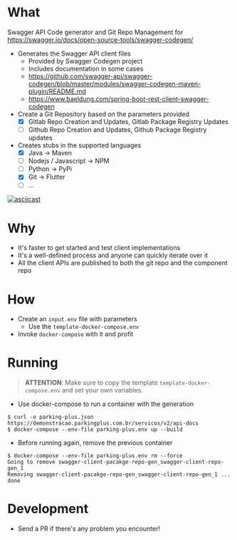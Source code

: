 # What

Swagger API Code generator and Git Repo Management for https://swagger.io/docs/open-source-tools/swagger-codegen/

* Generates the Swagger API client files
  * Provided by Swagger Codegen project
  * Includes documentation in some cases
  * https://github.com/swagger-api/swagger-codegen/blob/master/modules/swagger-codegen-maven-plugin/README.md
  * https://www.baeldung.com/spring-boot-rest-client-swagger-codegen
* Create a Git Repository based on the parameters provided
  * [x] Gitlab Repo Creation and Updates, Gitlab Package Registry Updates
  * [ ] Github Repo Creation and Updates, Github Package Registry updates
* Creates stubs in the supported languages
  * [x] Java -> Maven
  * [ ] Nodejs / Javascript -> NPM
  * [ ] Python -> PyPi
  * [x] Git -> Flutter
  * [ ] ...

[![asciicast](https://asciinema.org/a/Efs9Dx1lPem7ezfAidJJSNGfa.svg)](https://asciinema.org/a/Efs9Dx1lPem7ezfAidJJSNGfa)

# Why

* It's faster to get started and test client implementations
* It's a well-defined process and anyone can quickly iterate over it
* All the client APIs are published to both the git repo and the component repo

# How

* Create an `input.env` file with parameters
  * Use the `template-docker-compose.env`
* Invoke `docker-compose` with it and profit

# Running

> **ATTENTION**: Make sure to copy the template `template-docker-compose.env` and set your own variables.

* Use docker-compose to run a container with the generation

```console
$ curl -o parking-plus.json https://demonstracao.parkingplus.com.br/servicos/v2/api-docs
$ docker-compose --env-file parking-plus.env up --build
```

* Before running again, remove the previous container

```console
$ docker-compose --env-file parking-plus.env rm --force
Going to remove swagger-client-pacakge-repo-gen_swagger-client-repo-gen_1
Removing swagger-client-pacakge-repo-gen_swagger-client-repo-gen_1 ... done
```

# Development

* Send a PR if there's any problem you encounter!


